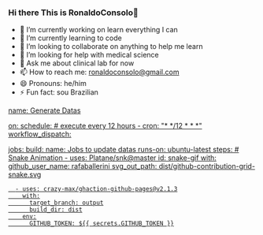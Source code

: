 ### Hi there This is RonaldoConsolo👋

- 🔭 I’m currently working on learn everything I can
- 🌱 I’m currently learning to code 
- 👯 I’m looking to collaborate on anything to help me learn
- 🤔 I’m looking for help with medical science 
- 💬 Ask me about clinical lab for now
- 📫 How to reach me: ronaldoconsolo@gmail.com
- 😄 Pronouns: he/him
- ⚡ Fun fact: sou Brazilian

<div>
  <a href="https://github.comRonaldoconsolo">
 
name: Generate Datas

on:
  schedule: # execute every 12 hours
    - cron: "* */12 * * *"
  workflow_dispatch:

jobs:
  build:
    name: Jobs to update datas
    runs-on: ubuntu-latest
    steps:
      # Snake Animation
      - uses: Platane/snk@master
        id: snake-gif
        with:
          github_user_name: rafaballerini
          svg_out_path: dist/github-contribution-grid-snake.svg

      - uses: crazy-max/ghaction-github-pages@v2.1.3
        with:
          target_branch: output
          build_dir: dist
        env:
          GITHUB_TOKEN: ${{ secrets.GITHUB_TOKEN }}
    
